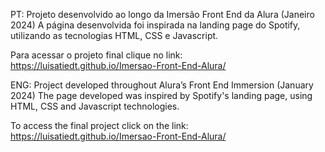 PT: Projeto desenvolvido ao longo da Imersão Front End da Alura (Janeiro 2024)
A página desenvolvida foi inspirada na landing page do Spotify, utilizando as tecnologias HTML, CSS e Javascript.

Para acessar o projeto final clique no link: https://luisatiedt.github.io/Imersao-Front-End-Alura/

ENG: Project developed throughout Alura’s Front End Immersion (January 2024)
The page developed was inspired by Spotify's landing page, using HTML, CSS and Javascript technologies.

To access the final project click on the link: https://luisatiedt.github.io/Imersao-Front-End-Alura/

